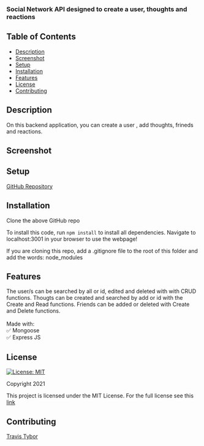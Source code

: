 ### Social Network API designed to create a user, thoughts and reactions

## Table of Contents

* [Description](#description)
* [Screenshot](#screenshot)
* [Setup](#setup)
* [Installation](#installation)
* [Features](#features)
* [License](#license)
* [Contributing](#contributing)

## Description

On this backend application, you can create a user , add thoughts, frineds and reactions.

## Screenshot



## Setup


[GitHub Repository](https://github.com/tygrski/social-network-api)

## Installation

 Clone the above GitHub repo

To install this code, run `npm install` to install all dependencies. Navigate to localhost:3001 in your browser to use the webpage!

If you are cloning this repo, add a .gitignore file to the root of this folder and add the words:  node_modules 

## Features

 The user/s can be searched by all or id, edited and deleted with  with CRUD functions. Thougts can be created and searched by add or id with the Create and Read functions. Friends can be added or deleted with Create and Delete functions.
 <br/>
 <br/>
 Made with:<br/>
 ✅ Mongoose<br/>
 ✅ Express JS

## License

[![License: MIT](https://img.shields.io/badge/License-MIT-red.svg)](https://opensource.org/licenses/MIT)

Copyright 2021

This project is licensed under the MIT License. For the full license see this [link](https://opensource.org/licenses/MIT)

## Contributing


[Travis Tybor](https://github.com/tygrski)
